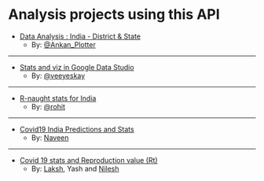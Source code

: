 # Analysis projects using this API

- [Data Analysis : India - District & State](https://docs.google.com/spreadsheets/d/1yS8x7IrlWLdtgM6UUPm2YN8lLRmRYJKm-4Wax-8EBuI/edit?usp=sharing)
    - By: [@Ankan_Plotter](https://t.me/Ankan_Plotter)

---

- [Stats and viz in Google Data Studio](https://tinyurl.com/covid19indiadashboard) 
    - By: [@veeyeskay](https://t.me/veeyeskay)

---

- [R-naught stats for India](https://www.rt-india.live/)
    - By: [@rohit](https://t.me/rohitxsh)
    
---

- [Covid19 India Predictions and Stats](https://ncov19stats.herokuapp.com)
    - By: [Naveen](https://www.github.com/naveensaigit)

---

- [Covid 19 stats and Reproduction value (Rt)](https://www.rtindia.org)
    - By: [Laksh](http://github.com/lakshmatai), Yash and [Nilesh](https://github.com/nilesh304)
